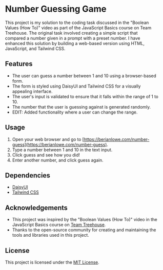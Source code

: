 # Number Guessing Game

This project is my solution to the coding task discussed in the "Boolean Values (How To)" video as part of the JavaScript Basics course on Team Treehouse. The original task involved creating a simple script that compared a number given in a prompt with a preset number. I have enhanced this solution by building a web-based version using HTML, JavaScript, and Tailwind CSS.

## Features

- The user can guess a number between 1 and 10 using a browser-based form.
- The form is styled using DaisyUI and Tailwind CSS for a visually appealing interface.
- The user's input is validated to ensure that it falls within the range of 1 to 10.
- The number that the user is guessing against is generated randomly.
- EDIT: Added functionality where a user can change the range.

## Usage

1. Open your web browser and go to [https://berianlowe.com/number-guess](https://berianlowe.com/number-guess).
2. Type a number between 1 and 10 in the text input.
3. Click guess and see how you did!
4. Enter another number, and click guess again.

## Dependencies

- [DaisyUI](https://daisyui.com/)
- [Tailwind CSS](https://tailwindcss.com/)

## Acknowledgements

- This project was inspired by the "Boolean Values (How To)" video in the JavaScript Basics course on [Team Treehouse](https://teamtreehouse.com/).
- Thanks to the open-source community for creating and maintaining the tools and libraries used in this project.

## License

This project is licensed under the [MIT License](LICENSE).
